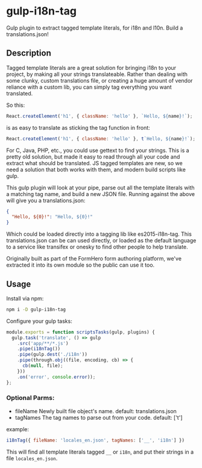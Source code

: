 # gulp-i18n-tag
Gulp plugin to extract tagged template literals, for i18n and l10n. Build a translations.json!

## Description
Tagged template literals are a great solution for bringing i18n to your project, by making all your strings
translateable. Rather than dealing with some clunky, custom translations file, or creating a huge amount
of vendor reliance with a custom lib, you can simply tag everything you want translated.

So this:
```javascript
React.createElement('h1', { className: 'hello' }, `Hello, ${name}!`);
```
is as easy to translate as sticking the tag function in front:
```javascript
React.createElement('h1', { className: 'hello' }, t`Hello, ${name}!`);
```

For C, Java, PHP, etc., you could use gettext to find your strings. This is a pretty old solution, but
made it easy to read through all your code and extract what should be translated. JS tagged templates
are new, so we need a solution that both works with them, and modern build scripts like gulp.

This gulp plugin will look at your pipe, parse out all the template literals with a matching tag
name, and build a new JSON file. Running against the above will give you a translations.json:
```json
{
  "Hello, ${0}!": "Hello, ${0}!"
}
```
Which could be loaded directly into a tagging lib like es2015-i18n-tag. This translations.json can
be can used directly, or loaded as the default language to a service like transifex or onesky to
find other people to help translate.

Originally built as part of the FormHero form authoring platform, we've extracted it into its
own module so the public can use it too.

## Usage

Install via npm:
```sh
npm i -D gulp-i18n-tag
```

Configure your gulp tasks:

```javascript
module.exports = function scriptsTasks(gulp, plugins) {
  gulp.task('translate', () => gulp
    .src('app/**/*.js')
    .pipe(i18nTag())
    .pipe(gulp.dest('./i18n'))
    .pipe(through.obj((file, encoding, cb) => {
      cb(null, file);
    }))
    .on('error', console.error));
};
```

### Optional Parms:
* fileName <string> Newly built file object's name. default: translations.json
* tagNames <Array> The tag names to parse out from your code. default: ['t']

example:
```javascript
i18nTag({ fileName: 'locales_en.json', tagNames: ['__', 'i18n'] })
```
This will find all template literals tagged `__` or `i18n`, and put their strings in a file `locales_en.json`.
